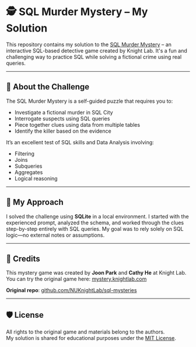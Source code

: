 # 🕵️ SQL Murder Mystery – My Solution

This repository contains my solution to the [SQL Murder Mystery](https://mystery.knightlab.com/) – an interactive SQL-based detective game created by Knight Lab. It's a fun and challenging way to practice SQL while solving a fictional crime using real queries.

---

## 🧠 About the Challenge

The SQL Murder Mystery is a self-guided puzzle that requires you to:

- Investigate a fictional murder in SQL City
- Interrogate suspects using SQL queries
- Piece together clues using data from multiple tables
- Identify the killer based on the evidence

It’s an excellent test of SQL skills and Data Analysis involving:
- Filtering
- Joins
- Subqueries
- Aggregates
- Logical reasoning

---

## 🚀 My Approach

I solved the challenge using **SQLite** in a local environment. I started with the experienced prompt, analyzed the schema, and worked through the clues step-by-step entirely with SQL queries. My goal was to rely solely on SQL logic—no external notes or assumptions.

---

## 📝 Credits

This mystery game was created by **Joon Park** and **Cathy He** at Knight Lab.  
You can try the original game here: [mystery.knightlab.com](https://mystery.knightlab.com)

**Original repo**: [github.com/NUKnightLab/sql-mysteries](https://github.com/NUKnightLab/sql-mysteries)

---

## 🛡️ License

All rights to the original game and materials belong to the authors.  
My solution is shared for educational purposes under the [MIT License](LICENSE).
